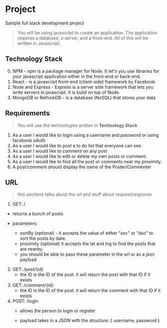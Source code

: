 # Project
Sample full stack development project 

> You will be using javascript to create an application. The application requires a database, a server, and a front-end. All of this will be written in Javascript.

## Technology Stack
0. NPM - npm is a package manager for Node. It let's you use libraries for your javascript application either in the front-end or back-end.
1. React - is a javascript front-end (client-side) framework by Facebook.
2. Node and Express - Express is a server side framework that lets you write servers in javascript. It is build on top of Node.
3. MongoDB or RethinkDB - is a database (NoSQL) that stores your data

## Requirements
> You will use the technologies written in **Technology Stack**

1. As a user I would like to login using a username and password or using facebook oAuth
2. As a user I would like to post a to do list that everyone can see
3. As a user I would like to comment on any post
4. As a user I would like to edit or delete my own posts or comment.  
5. As a user I would like to find all the post or comments near my proximity.
6. A post/comment should display the name of the Poster/Commenter

## URL
> this sections talks about the url and stuff about request/response

1. GET: /
  - returns a bunch of posts

  - parameters: 
       - sortBy (optional) - it accepts the value of either "asc" or "dsc" to sort the posts by date. 
       - proximity (optional) it accepts the lat and lng to find the posts that are nearby.
       - you should be able to pass these parameter in the url or as a json payload
2. GET: /post/{id}
   - the ID is the ID of the post. it will return the post with that ID if it exists
2. GET: /comment/{id}
   - the ID is the ID of the post. it will return the comment with that ID if it exists
3. POST: /login
   - allows the person to login or register
   
   - payload takes in a JSON with the structure: { username, password }
